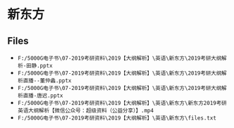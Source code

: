 # 新东方

## Files

- `F:/5000G电子书\07-2019考研资料\2019【大纲解析】\英语\新东方\2019考研大纲解析-田静.pptx`
- `F:/5000G电子书\07-2019考研资料\2019【大纲解析】\英语\新东方\2019考研大纲解析直播--董仲蠡.pptx`
- `F:/5000G电子书\07-2019考研资料\2019【大纲解析】\英语\新东方\2019考研大纲解析直播-唐迟.pptx`
- `F:/5000G电子书\07-2019考研资料\2019【大纲解析】\英语\新东方\新东方2019考研英语大纲解析【微信公众号：超级资料（公益分享）】.mp4`
- `F:/5000G电子书\07-2019考研资料\2019【大纲解析】\英语\新东方\files.txt`
